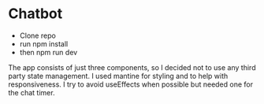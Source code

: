 # Chatbot

- Clone repo
- run npm install
- then npm run dev

The app consists of just three components, so I decided not to use any third party state management.
I used mantine for styling and to help with responsiveness.
I try to avoid useEffects when possible but needed one for the chat timer.
